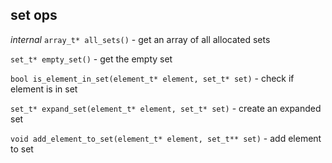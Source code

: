 ## set ops

_internal_ `array_t* all_sets()` - get an array of all allocated sets

`set_t* empty_set()` - get the empty set

`bool is_element_in_set(element_t* element, set_t* set)` - check if element is in set

`set_t* expand_set(element_t* element, set_t* set)` - create an expanded set

`void add_element_to_set(element_t* element, set_t** set)` - add element to set
